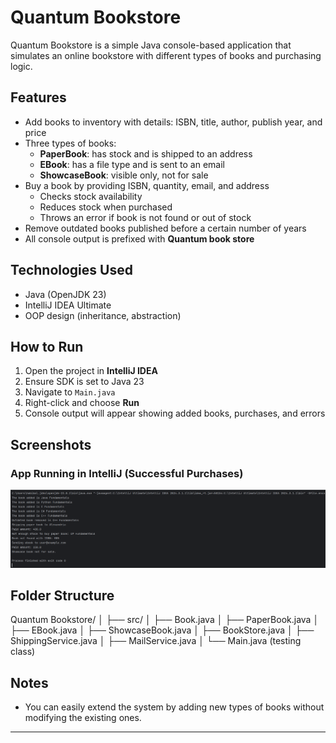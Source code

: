 # Quantum Bookstore 

Quantum Bookstore is a simple Java console-based application that simulates an online bookstore with different types of books and purchasing logic.

## Features

- Add books to inventory with details: ISBN, title, author, publish year, and price
- Three types of books:
  - **PaperBook**: has stock and is shipped to an address
  - **EBook**: has a file type and is sent to an email
  - **ShowcaseBook**: visible only, not for sale
- Buy a book by providing ISBN, quantity, email, and address
  - Checks stock availability
  - Reduces stock when purchased
  - Throws an error if book is not found or out of stock
- Remove outdated books published before a certain number of years
- All console output is prefixed with **Quantum book store**

## Technologies Used

- Java (OpenJDK 23)
- IntelliJ IDEA Ultimate
- OOP design (inheritance, abstraction)

## How to Run

1. Open the project in **IntelliJ IDEA**
2. Ensure SDK is set to Java 23
3. Navigate to `Main.java`
4. Right-click and choose **Run**
5. Console output will appear showing added books, purchases, and errors

## Screenshots

### App Running in IntelliJ (Successful Purchases)
![App Running with error handling](screenshot/output1.png)

## Folder Structure
Quantum Bookstore/
│
├── src/
│ ├── Book.java
│ ├── PaperBook.java
│ ├── EBook.java
│ ├── ShowcaseBook.java
│ ├── BookStore.java
│ ├── ShippingService.java
│ ├── MailService.java
│ └── Main.java (testing class)

## Notes

- You can easily extend the system by adding new types of books without modifying the existing ones.

---
